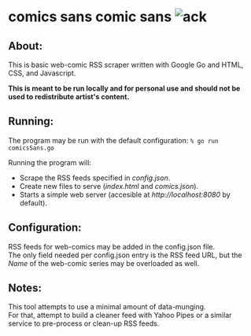 # comics sans comic sans ![ack](https://raw.github.com/aoeu/comics-sans-comic-sans/master/static/images/bill_icon.png)
About:
------
  
This is basic web-comic RSS scraper written with Google Go and HTML, CSS, and Javascript.

__This is meant to be run locally and for personal use and should not be used to redistribute artist's content.__

Running:
--------
The program may be run with the default configuration:
`% go run comicsSans.go`

Running the program will:

+ Scrape the RSS feeds specified in _config.json_.
+ Create new files to serve (_index.html_ and _comics.json_).
+ Starts a simple web server (accesible at _http://localhost:8080_ by default).

Configuration:
--------------
RSS feeds for web-comics may be added in the config.json file.  
The only field needed per config.json entry is the RSS feed URL, but the _Name_ of the web-comic series may be overloaded as well.

Notes:
------
This tool attempts to use a minimal amount of data-munging.  
For that, attempt to build a cleaner feed with Yahoo Pipes or a similar service to pre-process or clean-up RSS feeds.
